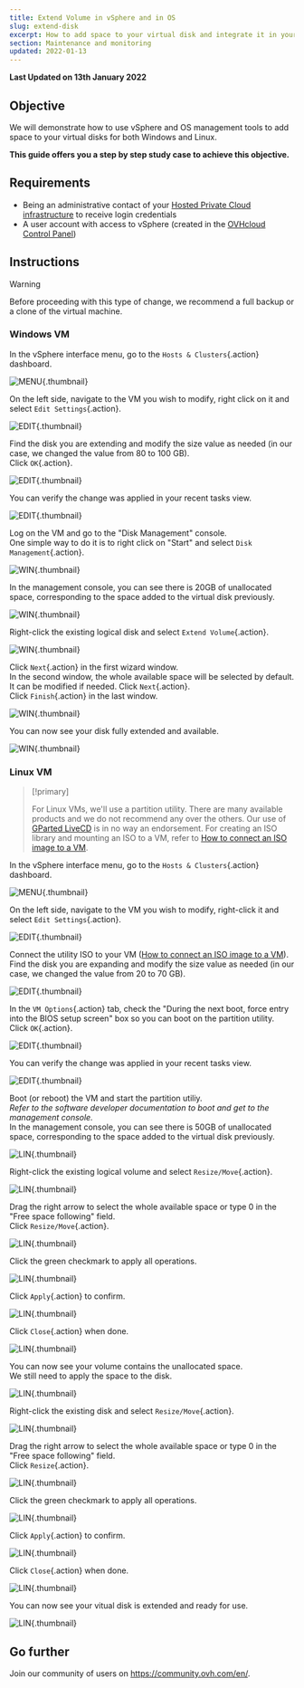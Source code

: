```yaml
---
title: Extend Volume in vSphere and in OS
slug: extend-disk
excerpt: How to add space to your virtual disk and integrate it in your VM
section: Maintenance and monitoring
updated: 2022-01-13
---
```


**Last Updated on 13th January 2022**

## Objective

We will demonstrate how to use vSphere and OS management tools to add space to your virtual disks for both Windows and Linux.

**This guide offers you a step by step study case to achieve this objective.**

## Requirements

- Being an administrative contact of your [Hosted Private Cloud infrastructure](https://www.ovhcloud.com/en-ie/enterprise/products/hosted-private-cloud/) to receive login credentials
- A user account with access to vSphere (created in the [OVHcloud Control Panel](https://www.ovh.com/auth/?action=gotomanager&from=https://www.ovh.ie/&ovhSubsidiary=ie))

## Instructions

> [!warning]
>
> Before proceeding with this type of change, we recommend a full backup or a clone of the virtual machine.
>

### Windows VM

In the vSphere interface menu, go to the `Hosts & Clusters`{.action} dashboard.

![MENU](images/en01dash.png){.thumbnail}

On the left side, navigate to the VM you wish to modify, right click on it and select `Edit Settings`{.action}.

![EDIT](images/en02vm.png){.thumbnail}

Find the disk you are extending and modify the size value as needed (in our case, we changed the value from 80 to 100 GB).<br>
Click `OK`{.action}.

![EDIT](images/en03hdd.png){.thumbnail}

You can verify the change was applied in your recent tasks view.

![EDIT](images/en04task.png){.thumbnail}

Log on the VM and go to the "Disk Management" console.<br>
One simple way to do it is to right click on "Start" and select `Disk Management`{.action}.

![WIN](images/en05start.png){.thumbnail}

In the management console, you can see there is 20GB of unallocated space, corresponding to the space added to the virtual disk previously.

![WIN](images/en06unallocated.png){.thumbnail}

Right-click the existing logical disk and select `Extend Volume`{.action}.

![WIN](images/en07extend.png){.thumbnail}

Click `Next`{.action} in the first wizard window.<br>
In the second window, the whole available space will be selected by default. It can be modified if needed. Click `Next`{.action}.<br>
Click `Finish`{.action} in the last window.

![WIN](images/en08wiz.png){.thumbnail}

You can now see your disk fully extended and available.

![WIN](images/en09done.png){.thumbnail}

### Linux VM

> [!primary]
>
> For Linux VMs, we'll use a partition utility. There are many available products and we do not recommend any over the others. Our use of [GParted LiveCD](http://gparted.sourceforge.net/livecd.php) is in no way an endorsement.
> For creating an ISO library and mounting an ISO to a VM, refer to [How to connect an ISO image to a VM](https://docs.ovh.com/ie/en/private-cloud/connect_iso_to_vm/).

In the vSphere interface menu, go to the `Hosts & Clusters`{.action} dashboard.

![MENU](images/en01dash.png){.thumbnail}

On the left side, navigate to the VM you wish to modify, right-click it and select `Edit Settings`{.action}.

![EDIT](images/en10vm.png){.thumbnail}

Connect the utility ISO to your VM ([How to connect an ISO image to a VM](https://docs.ovh.com/ie/en/private-cloud/connect_iso_to_vm/)).<br> 
Find the disk you are expanding and modify the size value as needed (in our case, we changed the value from 20 to 70 GB).<br>

![EDIT](images/en11hdd.png){.thumbnail}

In the `VM Options`{.action} tab, check the "During the next boot, force entry into the BIOS setup screen" box so you can boot on the partition utility.<br>
Click `OK`{.action}.

![EDIT](images/en12bios.png){.thumbnail}

You can verify the change was applied in your recent tasks view.

![EDIT](images/en13task.png){.thumbnail}

Boot (or reboot) the VM and start the partition utiliy.<br>
*Refer to the software developer documentation to boot and get to the management console.*<br>
In the management console, you can see there is 50GB of unallocated space, corresponding to the space added to the virtual disk previously.

![LIN](images/en14unallocated.png){.thumbnail}

Right-click the existing logical volume and select `Resize/Move`{.action}.

![LIN](images/en15extend.png){.thumbnail}

Drag the right arrow to select the whole available space or type 0 in the "Free space following" field.<br>
Click `Resize/Move`{.action}.

![LIN](images/en16wiz.png){.thumbnail}

Click the green checkmark to apply all operations.

![LIN](images/en17apply.png){.thumbnail}

Click `Apply`{.action} to confirm.

![LIN](images/en18confirm.png){.thumbnail}

Click `Close`{.action} when done.

![LIN](images/en19close.png){.thumbnail}

You can now see your volume contains the unallocated space.<br>
We still need to apply the space to the disk.

![LIN](images/en20disk.png){.thumbnail}

Right-click the existing disk and select `Resize/Move`{.action}.

![LIN](images/en21extend.png){.thumbnail}

Drag the right arrow to select the whole available space or type 0 in the "Free space following" field.<br>
Click `Resize`{.action}.

![LIN](images/en22wiz.png){.thumbnail}

Click the green checkmark to apply all operations.

![LIN](images/en23apply.png){.thumbnail}

Click `Apply`{.action} to confirm.

![LIN](images/en18confirm.png){.thumbnail}

Click `Close`{.action} when done.

![LIN](images/en19close.png){.thumbnail}

You can now see your vitual disk is extended and ready for use.<br>

![LIN](images/en24done.png){.thumbnail}

## Go further

Join our community of users on <https://community.ovh.com/en/>.
